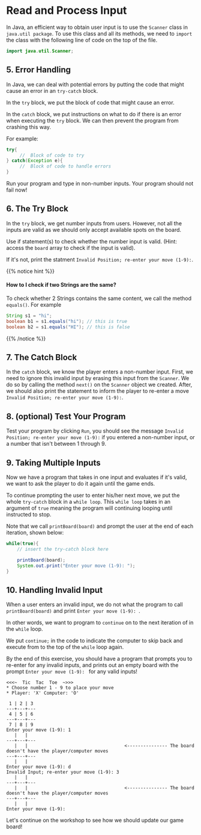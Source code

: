 # Read and Process Input
In Java, an efficient way to obtain user input is to use the `Scanner` class in `java.util package`. To use this class and all its methods, we need to `import` the class with the following line of code on the top of the file.
```java
import java.util.Scanner;
``` 



## 5. Error Handling
In Java, we can deal with potential errors by putting the code that might cause an error in an `try-catch` block. 

   In the `try` block, we put the block of code that might cause an error.

   In the `catch` block, we put instructions on what to do if there is an error when executing the `try` block. We can then prevent the program from crashing this way.

   For example:
   ```java
   try{
        //  Block of code to try
   } catch(Exception e){
        //  Block of code to handle errors
   }
   ```
   Run your program and type in non-number inputs. Your program should not fail now!

## 6. The Try Block
In the `try` block, we get number inputs from users. However, not all the inputs are valid as we should only accept available spots on the board.

Use if statement(s) to check whether the number input is valid. (Hint: access the `board` array to check if the input is valid).

If it's not, print the statment `Invalid Position; re-enter your move (1-9):`.

{{% notice hint %}}
#### How to I check if two Strings are the same?
To check whether 2 Strings contains the same content, we call the method `equals()`. For example

```java
String s1 = "hi";
boolean b1 = s1.equals("hi"); // this is true
boolean b2 = s1.equals("HI"); // this is false
```
{{% /notice %}}

## 7. The Catch Block
In the `catch` block, we know the player enters a non-number input. First, we need to ignore this invalid input by erasing this input from the `Scanner`. We do so by calling the method `next()` on the `Scanner` object we created. After, we should also print the statement to inform the player to re-enter a move `Invalid Position; re-enter your move (1-9):`.

## 8. (optional) Test Your Program 
Test your program by clicking `Run`, you should see the message `Invalid Position; re-enter your move (1-9):` if you entered a non-number input, or a number that isn't between 1 through 9.

## 9. Taking Multiple Inputs
Now we have a program that takes in one input and evaluates if it's valid, we want to ask the player to do it again until the game ends.

To continue prompting the user to enter his/her next move, we put the whole `try-catch` block in a `while loop`. This `while loop` takes in an argument of `true` meaning the program will continuing looping until instructed to stop. 

Note that we call `printBoard(board)` and prompt the user at the end of each iteration, shown below:
```java
while(true){
    // insert the try-catch block here

    printBoard(board);
    System.out.print("Enter your move (1-9): "); 
}
```

## 10. Handling Invalid Input
When a user enters an invalid input, we do not what the program to call `printBoard(board)` and print `Enter your move (1-9): `. 

In other words, we want to program to `continue` on to the next iteration of in the `while` loop. 


We put `continue;` in the code to indicate the computer to skip back and execute from to the top of the `while` loop again.

By the end of this exercise, you should have a program that prompts you to re-enter for any invalid inputs, and prints out an empty board with the prompt `Enter your move (1-9): ` for any valid inputs!

```
<<<~  Tic  Tac  Toe  ~>>>
* Choose number 1 - 9 to place your move
* Player: 'X' Computer: 'O'

 1 | 2 | 3 
---+---+---
 4 | 5 | 6 
---+---+---
 7 | 8 | 9 
Enter your move (1-9): 1
   |   |   
---+---+---
   |   |                                    <--------------- The board doesn't have the player/computer moves
---+---+---
   |   |   
Enter your move (1-9): d
Invalid Input; re-enter your move (1-9): 3
   |   |   
---+---+---
   |   |                                    <--------------- The board doesn't have the player/computer moves
---+---+---
   |   |   
Enter your move (1-9): 
```

Let's continue on the workshop to see how we should update our game board!